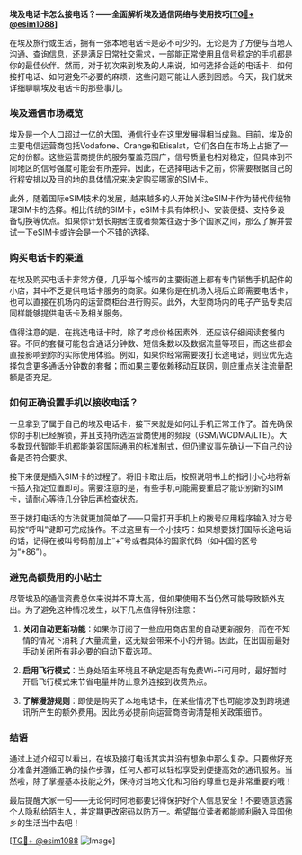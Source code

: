 **埃及电话卡怎么接电话？——全面解析埃及通信网络与使用技巧[[TG💪+ @esim1088](https://t.me/s/esim1088)]**

在埃及旅行或生活，拥有一张本地电话卡是必不可少的。无论是为了方便与当地人沟通、查询信息，还是满足日常社交需求，一部能正常使用且信号稳定的手机都是你的最佳伙伴。然而，对于初次来到埃及的人来说，如何选择合适的电话卡、如何接打电话、如何避免不必要的麻烦，这些问题可能让人感到困惑。今天，我们就来详细聊聊埃及电话卡的那些事儿。

### 埃及通信市场概览

埃及是一个人口超过一亿的大国，通信行业在这里发展得相当成熟。目前，埃及的主要电信运营商包括Vodafone、Orange和Etisalat，它们各自在市场上占据了一定的份额。这些运营商提供的服务覆盖范围广，信号质量也相对稳定，但具体到不同地区的信号强度可能会有所差异。因此，在选择电话卡之前，你需要根据自己的行程安排以及目的地的具体情况来决定购买哪家的SIM卡。

此外，随着国际eSIM技术的发展，越来越多的人开始关注eSIM卡作为替代传统物理SIM卡的选择。相比传统的SIM卡，eSIM卡具有体积小、安装便捷、支持多设备切换等优点。如果你计划长期居住或者频繁往返于多个国家之间，那么了解并尝试一下eSIM卡或许会是一个不错的选择。

### 购买电话卡的渠道

在埃及购买电话卡非常方便，几乎每个城市的主要街道上都有专门销售手机配件的小店，其中不乏提供电话卡服务的商家。如果你是在机场入境后立即需要电话卡，也可以直接在机场内的运营商柜台进行购买。此外，大型商场内的电子产品专卖店同样能够提供电话卡及相关服务。

值得注意的是，在挑选电话卡时，除了考虑价格因素外，还应该仔细阅读套餐内容。不同的套餐可能包含通话分钟数、短信条数以及数据流量等项目，而这些都会直接影响到你的实际使用体验。例如，如果你经常需要拨打长途电话，则应优先选择包含更多通话分钟数的套餐；而如果主要依赖移动互联网，则应重点关注流量配额是否充足。

### 如何正确设置手机以接收电话？

一旦拿到了属于自己的埃及电话卡，接下来就是如何让手机正常工作了。首先确保你的手机已经解锁，并且支持所选运营商使用的频段（GSM/WCDMA/LTE）。大多数现代智能手机都能兼容国际通用的标准制式，但仍建议事先确认一下自己的设备是否符合要求。

接下来便是插入SIM卡的过程了。将旧卡取出后，按照说明书上的指引小心地将新卡插入指定位置即可。需要注意的是，有些手机可能需要重启才能识别新的SIM卡，请耐心等待几分钟后再检查状态。

至于拨打电话的方法就更加简单了——只需打开手机上的拨号应用程序输入对方号码按“呼叫”键即可完成操作。不过这里有一个小技巧：如果想要拨打国际长途电话的话，记得在被叫号码前加上“+”号或者具体的国家代码（如中国的区号为“+86”）。

### 避免高额费用的小贴士

尽管埃及的通信资费总体来说并不算太高，但如果使用不当仍然可能导致额外支出。为了避免这种情况发生，以下几点值得特别注意：

1. **关闭自动更新功能**：如果你订阅了一些应用商店里的自动更新服务，而在不知情的情况下消耗了大量流量，这无疑会带来不小的开销。因此，在出国前最好手动关闭所有非必要的自动下载选项。
   
2. **启用飞行模式**：当身处陌生环境且不确定是否有免费Wi-Fi可用时，最好暂时开启飞行模式来节省电量并防止意外连接到收费热点。
    
3. **了解漫游规则**：即使是购买了本地电话卡，在某些情况下也可能涉及到跨境通讯所产生的额外费用。因此务必提前向运营商咨询清楚相关政策细节。

### 结语

通过上述介绍可以看出，在埃及接打电话其实并没有想象中那么复杂。只要做好充分准备并遵循正确的操作步骤，任何人都可以轻松享受到便捷高效的通讯服务。当然啦，除了掌握基本技能之外，保持对当地文化和习俗的尊重也是非常重要的哦！

最后提醒大家一句——无论何时何地都要记得保护好个人信息安全！不要随意透露个人隐私给陌生人，并定期更改密码以防万一。希望每位读者都能顺利融入异国他乡的生活当中去吧！

[[TG💪+ @esim1088](https://t.me/s/esim1088) ![Image](https://i.postimg.cc/4NQfJmqS/Snipaste-2025-05-13-00-14-12.png)]